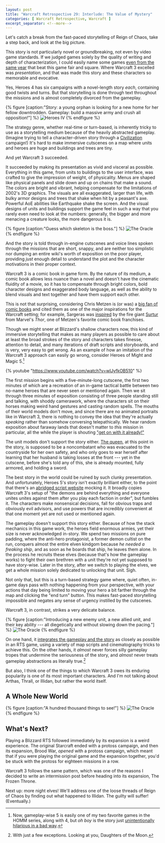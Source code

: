```yaml
---
layout: post
title: "Warcraft Retrospective 29: Interlude: The Value of Mystery"
categories: [ Warcraft Retrospective, Warcraft ]
excerpt_separator: <!--more-->
---
```


Let's catch a break from the fast-paced storytelling of Reign of Chaos, take a step back, and look at the big picture. 

This story is not particularly novel or groundbreaking, not even by video game standards. If we judged games solely by the quality of writing and depth of characterization, I could easily name some games [even from the same year](https://en.wikipedia.org/wiki/Heroes_of_Might_and_Magic_IV) that beat this game fair and square. Where Warcraft 3 excelled was *presentation*, and that was made this story and these characters so memorable and evocative.

<!--more-->

Yes, Heroes 4 has six campaigns with a novel-length story *each*, containing good twists and turns. But that storytelling is done through text throughout the missions and is almost completely divorced from the gameplay.

{% figure [caption:"Story: a young orphan is looking for a new home for her fellow downtrodden. Gameplay: build a massive army and crush all opposition!"] %}
![Heroes IV](/assets/wr/h4_storytelling.jpg)
{% endfigure %}

The strategy genre, whether real-time or turn-based, is inherently tricky to use as a storytelling medium because of the heavily abstracted gameplay. (Imagine trying to tell a character-driven story through a [Civilization](https://en.wikipedia.org/wiki/Civilization_(series)) campaign!) It's hard to make immersive cutscenes on a map where units and heroes are huge and buildings and trees are tiny.

And yet Warcraft 3 succeeded.

It succeeded by making its presentation as vivid and visceral as possible. Everything in this game, from units to buildings to the user interface, was crafted to give the impression of weight, of physicality. Menus are shaped like physical panels and slide down and up on chains that make a sound. The colors are bright and vibrant, helping compensate for the limitations of 2002's 3D graphics. The visuals are all exaggerated, larger than life, 
with bulky armor designs and trees that shake when hit by a peasant's axe. Powerful AoE abilities like Earthquake shake the screen. And the visual designs of units and buildings support the game feel in such a way that you rarely even need to look at the numbers: generally, the bigger and more menacing a creature looks, the more dangerous it is.

{% figure [caption:"Guess which skeleton is the boss."] %}
![The Oracle](/assets/wr/20240516001821_1.jpg)
{% endfigure %}

And the story is told through in-engine cutscenes and voice lines spoken through the missions that are short, snappy, and are neither too simplistic nor dumping an entire wiki's worth of exposition on the poor player, providing *just* enough detail to understand the plot and the character motivations in their proper context.

Warcraft 3 is a comic book in game form. By the nature of its medium, a comic book allows less nuance than a novel and doesn't have the cinematic fluidity of a movie, so it has to compensate through bright colors, bold character designs and exaggerated body language, as well as the ability to blend visuals and text together and have them support each other.

This is not that surprising, considering Chris Metzen is (or was) a [big fan of comic books](https://www.reddit.com/r/wow/comments/17oetod/chris_metzen_origin_story/) and cited them as one of the major inspirations for the Warcraft setting; for example, Sargeras was [inspired](https://warcraft.wiki.gg/wiki/Sargeras#Notes_and_trivia) by the fire giant [Surtur](https://en.wikipedia.org/wiki/Surtur_(character)) from Marvel's *Thor*, one of Metzen's favorite comic book franchises.

Though we might sneer at Blizzard's shallow characters now, this kind of immersive storytelling that makes as many players as possible to care about at least the broad strokes of the story and characters takes finesse, attention to detail, and many iterations of draft scripts and storyboards, and is very, very easy to get wrong. As an example of how an imitation of the Warcraft 3 approach can easily go wrong, consider Heroes of Might and Magic 5.[^homm5]

{% youtube "https://www.youtube.com/watch?v=wIJyfkOB510" %}

The first mission begins with a five-minute-long cutscene, the first two minutes of which are a recreation of an in-game tactical battle between two no-name heroes that are never seen or mentioned again. Then we sit through three minutes of exposition consisting of three people standing still and talking, with shoddy camerawork, where the characters sit on their horses making weird hand gestures and casting random spells. The mouths of their world models don't move, and since there are no animated portraits like in Warcraft 3, there is nothing to convey the idea that they're actually *speaking* rather than somehow conversing telepathically. We hear random exposition about faraway lands that doesn't matter to *this* mission in particular, all the while the player is shouting ["get on with it already!"](https://tvtropes.org/pmwiki/pmwiki.php/Main/SlowPacedBeginning)

The unit models don't support the story either. [The queen](https://mightandmagic.fandom.com/wiki/Isabel), at this point in the story, is supposed to be a noncombatant who was evacuated to the countryside for her own safety, and who only goes to war herself after learning that her husband is taking losses at the front --- yet in the cutscene, before she's told any of this, she is already mounted, fully armored, and holding a sword.

The best story in the world could be ruined by such clunky presentation. And unfortunately, Heroes 5's story isn't exactly brilliant either, to the point that there's an [abridged script website](https://heroesinanutshell.blogspot.com/p/contents.html) mocking it. It broadly copies Warcraft 3's setup of "the demons are behind everything and everyone unites unites against them after you play each faction in order", but fumbles it. The characters make nonsensical decisions, fall for obvious traps and obviously evil advisors, and use powers that are incredibly convenient at that one moment yet are not used or mentioned again.

The gameplay doesn't support this story either. Because of how the stack mechanics in this game work, the heroes field enormous armies, yet their size is never acknowledged in-story. We spend two missions on pure padding, where the anti-hero protagonist, a former demon cultist on the run, conquers almost the entire elven kindgom because *he needed a freaking ship*, and as soon as he boards that ship, he leaves them alone. In the process he recruits these elves (because that's how the gameplay works) to fight their own brethren with a unit they're not yet supposed to have story-wise. Later in the story, after we switch to playing the elves, we get a whole mission solely dedicated to unlocking that unit. Sigh.

Not only that, but this is a turn-based strategy game where, quiet often, in-game days pass with nothing happening from your perspective, with your actions that day being limited to moving your hero a bit farther through the map and clicking the "end turn" button. This makes fast-paced storytelling impossible and negates any sense of urgency instilled by the cutscenes.

Warcraft 3, in contrast, strikes a very delicate balance.

{% figure [caption:"Introducing a new enemy unit, a new allied unit, and their key ability --- all diegetically and without slowing down the pacing."] %}
![The Oracle](/assets/wr/20240425004228_1.jpg)
{% endfigure %}

On one hand, it [integrates the gameplay and the story](https://tvtropes.org/pmwiki/pmwiki.php/Main/SlidingScaleOfGameplayAndStoryIntegration) as closely as possible in an RTS game, using a variety of map scripts and cinematography tricks to achieve this. On the other hands, it *almost* never forces silly gameplay tropes that undermine the seriousness of the story, and *almost* never treats gameplay abstractions as literally true.[^abstractions]

But also, I think one of the things to which Warcraft 3 owes its enduring popularity is one of its most important characters. And I'm not talking about Arthas, Thrall, or Illidan, but rather the world itself.


## A Whole New World

{% figure [caption:"A hundred thousand things to see!"] %}
![The Oracle](/assets/wr/wc3maps.jpg)
{% endfigure %}







## What's Next?

Playing a Blizzard RTS followed immediately by its expansion is a weird experience. The original Starcraft ended with a protoss campaign, and then its expansion, Brood War, *opened* with a protoss campaign, which meant that if you were playing the original game and the expansion together, you'd be stuck with the protoss for eighteen missions in a row.

Warcraft 3 follows the same pattern, which was one of the reasons I decided to write an intermission post before heading into its expansion, The Frozen Throne.

Next up: more night elves! We'll address one of the loose threads of Reign of Chaos by finding out what happened to Illidan. The guilty will suffer! (Eventually.)


[^homm5]: Now, gameplay-wise 5 is easily one of my two favorite games in the HOMM series, along with 4, but *oh boy* is the story just [unintentionally hilarious in a bad way](https://tvtropes.org/pmwiki/pmwiki.php/Main/Narm).

[^abstractions]: With just a few exceptions. Looking at you, Daughters of the Moon.
